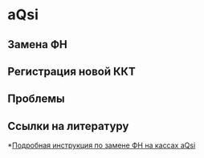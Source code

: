 # aQsi

## Замена ФН


## Регистрация новой ККТ


## Проблемы


## Ссылки на литературу
*[Подробная инструкция по замене ФН на кассах aQsi](https://aqsi.ru/support/zakryit-fiskalnyiy-nakopitel/)
